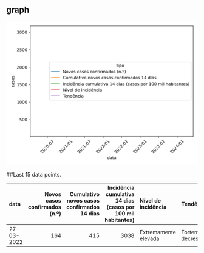 ## graph

![](time-series.png)

##Last 15 data points.

| data       |   Novos casos confirmados (n.º) |   Cumulativo novos casos confirmados 14 dias |   Incidência cumulativa 14 dias (casos por 100 mil habitantes) | Nível de incidência   | Tendência              |
|:-----------|--------------------------------:|---------------------------------------------:|---------------------------------------------------------------:|:----------------------|:-----------------------|
| 27-03-2022 |                             164 |                                          415 |                                                           3038 | Extremamente elevada  | Fortemente decrescente |